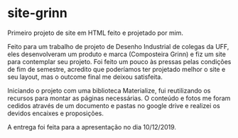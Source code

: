 # site-grinn

Primeiro projeto de site em HTML feito e projetado por mim.

Feito para um trabalho de projeto de Desenho Industrial de colegas da UFF, eles desenvolveram um produto e marca 
(Composteira Grinn) e fiz um site para contemplar seu projeto. Foi feito um pouco às pressas pelas condições de fim de
semestre, acredito que poderíamos ter projetado melhor o site e seu layout, mas o outcome final me deixou satisfeita.

Iniciando o projeto com uma biblioteca Materialize, fui reutilizando os recursos para montar as páginas necessárias. O 
conteúdo e fotos me foram cedidos através de um documento e pastas no google drive e realizei os devidos encaixes e proposições.

A entrega foi feita para a apresentação no dia 10/12/2019.
